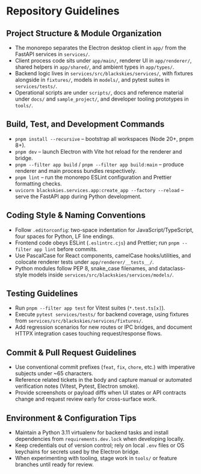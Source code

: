 # Repository Guidelines

## Project Structure & Module Organization
- The monorepo separates the Electron desktop client in `app/` from the FastAPI services in `services/`.
- Client process code sits under `app/main/`, renderer UI in `app/renderer/`, shared helpers in `app/shared/`, and ambient types in `app/types/`.
- Backend logic lives in `services/src/blackskies/services/`, with fixtures alongside in `fixtures/`, models in `models/`, and pytest suites in `services/tests/`.
- Operational scripts are under `scripts/`, docs and reference material under `docs/` and `sample_project/`, and developer tooling prototypes in `tools/`.

## Build, Test, and Development Commands
- `pnpm install --recursive` – bootstrap all workspaces (Node 20+, pnpm 8+).
- `pnpm dev` – launch Electron with Vite hot reload for the renderer and bridge.
- `pnpm --filter app build` / `pnpm --filter app build:main` – produce renderer and main process bundles respectively.
- `pnpm lint` – run the monorepo ESLint configuration and Prettier formatting checks.
- `uvicorn blackskies.services.app:create_app --factory --reload` – serve the FastAPI app during Python development.

## Coding Style & Naming Conventions
- Follow `.editorconfig`: two-space indentation for JavaScript/TypeScript, four spaces for Python, LF line endings.
- Frontend code obeys ESLint (`.eslintrc.cjs`) and Prettier; run `pnpm --filter app lint` before commits.
- Use PascalCase for React components, camelCase hooks/utilities, and colocate renderer tests under `app/renderer/__tests__/`.
- Python modules follow PEP 8, snake_case filenames, and dataclass-style models inside `services/src/blackskies/services/models/`.

## Testing Guidelines
- Run `pnpm --filter app test` for Vitest suites (`*.test.ts[x]`).
- Execute `pytest services/tests/` for backend coverage, using fixtures from `services/src/blackskies/services/fixtures/`.
- Add regression scenarios for new routes or IPC bridges, and document HTTPX integration cases touching request/response flows.

## Commit & Pull Request Guidelines
- Use conventional commit prefixes (`feat`, `fix`, `chore`, etc.) with imperative subjects under ~65 characters.
- Reference related tickets in the body and capture manual or automated verification notes (Vitest, Pytest, Electron smoke).
- Provide screenshots or payload diffs when UI states or API contracts change and request review early for cross-surface work.

## Environment & Configuration Tips
- Maintain a Python 3.11 virtualenv for backend tasks and install dependencies from `requirements.dev.lock` when developing locally.
- Keep credentials out of version control; rely on local `.env` files or OS keychains for secrets used by the Electron bridge.
- When experimenting with tooling, stage work in `tools/` or feature branches until ready for review.
